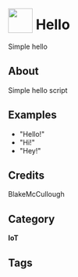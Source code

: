 # <img src="https://raw.githack.com/FortAwesome/Font-Awesome/master/svgs/solid/tint.svg" card_color="#AD6AB8" width="50" height="50" style="vertical-align:bottom"/> Hello
Simple hello

## About
Simple hello script

## Examples
* "Hello!"
* "Hi!"
* "Hey!"

## Credits
BlakeMcCullough

## Category
**IoT**

## Tags


